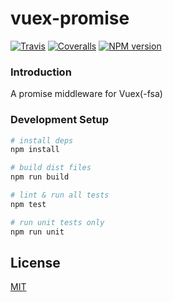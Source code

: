 # vuex-promise
[![Travis](https://img.shields.io/travis/crossjs/vuex-promise.svg?style=flat-square)](https://github.com/crossjs/vuex-promise)
[![Coveralls](https://img.shields.io/coveralls/crossjs/vuex-promise.svg?style=flat-square)](https://github.com/crossjs/vuex-promise)
[![NPM version](https://img.shields.io/npm/v/vuex-promise.svg?style=flat-square)](https://npmjs.org/package/vuex-promise)


### Introduction

A promise middleware for Vuex(-fsa)

### Development Setup

``` bash
# install deps
npm install

# build dist files
npm run build

# lint & run all tests
npm test

# run unit tests only
npm run unit
```

## License

[MIT](http://opensource.org/licenses/MIT)
